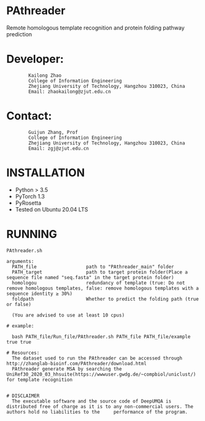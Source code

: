 # PAthreader
Remote homologous template recognition and protein folding pathway prediction

# Developer:
            Kailong Zhao
            College of Information Engineering
            Zhejiang University of Technology, Hangzhou 310023, China
            Email: zhaokailong@zjut.edu.cn

# Contact:
            Guijun Zhang, Prof
            College of Information Engineering
            Zhejiang University of Technology, Hangzhou 310023, China
            Email: zgj@zjut.edu.cn

# INSTALLATION
- Python > 3.5
- PyTorch 1.3
- PyRosetta
- Tested on Ubuntu 20.04 LTS



# RUNNING
```
PAthreader.sh 

arguments:
  PATH_file                  path to "PAthreader_main" folder
  PATH_target                path to target protein folder(Place a sequence file named "seq.fasta" in the target protein folder)
  homologou                  redundancy of template (true: Do not remove homologous templates, false: remove homologous templates with a sequence identity ≥ 30%)
  foldpath                   Whether to predict the folding path (true or false)
  
  (You are advised to use at least 10 cpus)
  
# example:
  
  bash PATH_file/Run_file/PAthreader.sh PATH_file PATH_file/example true true

# Resources:
  The dataset used to run the PAthreader can be accessed through http://zhanglab-bioinf.com/PAthreader/download.html
  PAthreader generate MSA by searching the UniRef30_2020_03_hhsuite(https://wwwuser.gwdg.de/~compbiol/uniclust/) for template recognition
  

# DISCLAIMER
  The executable software and the source code of DeepUMQA is distributed free of charge as it is to any non-commercial users. The authors hold no liabilities to the     performance of the program.
